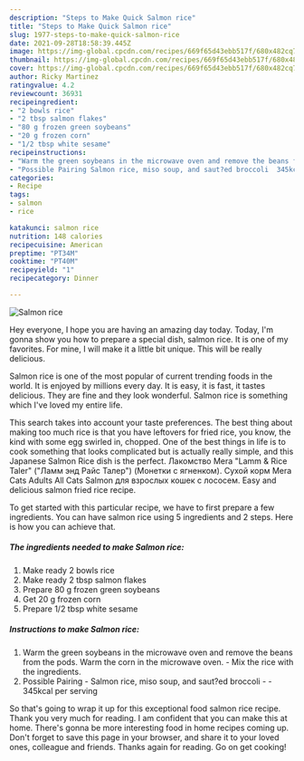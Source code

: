 ```yaml
---
description: "Steps to Make Quick Salmon rice"
title: "Steps to Make Quick Salmon rice"
slug: 1977-steps-to-make-quick-salmon-rice
date: 2021-09-28T18:58:39.445Z
image: https://img-global.cpcdn.com/recipes/669f65d43ebb517f/680x482cq70/salmon-rice-recipe-main-photo.jpg
thumbnail: https://img-global.cpcdn.com/recipes/669f65d43ebb517f/680x482cq70/salmon-rice-recipe-main-photo.jpg
cover: https://img-global.cpcdn.com/recipes/669f65d43ebb517f/680x482cq70/salmon-rice-recipe-main-photo.jpg
author: Ricky Martinez
ratingvalue: 4.2
reviewcount: 36931
recipeingredient:
- "2 bowls rice"
- "2 tbsp salmon flakes"
- "80 g frozen green soybeans"
- "20 g frozen corn"
- "1/2 tbsp white sesame"
recipeinstructions:
- "Warm the green soybeans in the microwave oven and remove the beans from the pods. Warm the corn in the microwave oven. Mix the rice with the ingredients."
- "Possible Pairing Salmon rice, miso soup, and saut?ed broccoli  345kcal per serving"
categories:
- Recipe
tags:
- salmon
- rice

katakunci: salmon rice 
nutrition: 148 calories
recipecuisine: American
preptime: "PT34M"
cooktime: "PT40M"
recipeyield: "1"
recipecategory: Dinner

---
```



![Salmon rice](https://img-global.cpcdn.com/recipes/669f65d43ebb517f/680x482cq70/salmon-rice-recipe-main-photo.jpg)

Hey everyone, I hope you are having an amazing day today. Today, I'm gonna show you how to prepare a special dish, salmon rice. It is one of my favorites. For mine, I will make it a little bit unique. This will be really delicious.

Salmon rice is one of the most popular of current trending foods in the world. It is enjoyed by millions every day. It is easy, it is fast, it tastes delicious. They are fine and they look wonderful. Salmon rice is something which I've loved my entire life.

This search takes into account your taste preferences. The best thing about making too much rice is that you have leftovers for fried rice, you know, the kind with some egg swirled in, chopped. One of the best things in life is to cook something that looks complicated but is actually really simple, and this Japanese Salmon Rice dish is the perfect. Лакомство Mera &#34;Lamm &amp; Rice Taler&#34; (&#34;Ламм энд Райс Талер&#34;) (Монетки с ягненком). Сухой корм Mera Cats Adults All Cats Salmon для взрослых кошек с лососем. Easy and delicious salmon fried rice recipe.


To get started with this particular recipe, we have to first prepare a few ingredients. You can have salmon rice using 5 ingredients and 2 steps. Here is how you can achieve that.

<!--inarticleads1-->

##### The ingredients needed to make Salmon rice:

1. Make ready 2 bowls rice
1. Make ready 2 tbsp salmon flakes
1. Prepare 80 g frozen green soybeans
1. Get 20 g frozen corn
1. Prepare 1/2 tbsp white sesame




<!--inarticleads2-->

##### Instructions to make Salmon rice:

1. Warm the green soybeans in the microwave oven and remove the beans from the pods. Warm the corn in the microwave oven. - Mix the rice with the ingredients.
1. Possible Pairing - Salmon rice, miso soup, and saut?ed broccoli -  - 345kcal per serving




So that's going to wrap it up for this exceptional food salmon rice recipe. Thank you very much for reading. I am confident that you can make this at home. There's gonna be more interesting food in home recipes coming up. Don't forget to save this page in your browser, and share it to your loved ones, colleague and friends. Thanks again for reading. Go on get cooking!
